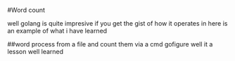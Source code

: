 #Word count

well golang is quite impresive if you get the gist of how it operates
in here is an example of what i have learned

##word process from a file and count them via a cmd gofigure
well it a lesson well learned